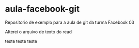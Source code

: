 # aula-facebook-git
Repositorio de exemplo para a aula de git da turma Facebook 03

Alterei o arquivo de texto do read

teste teste teste

